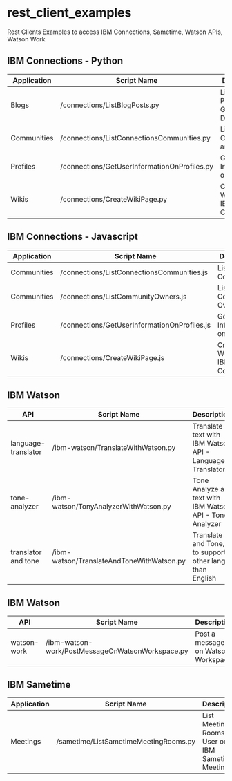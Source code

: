 # rest_client_examples

Rest Clients Examples to access IBM Connections, Sametime, Watson APIs, Watson Work


## IBM Connections - Python

| Application |  Script Name                               |   Description                                                  | Language |
|-------------|--------------------------------------------|----------------------------------------------------------------|----------|
| Blogs       |/connections/ListBlogPosts.py               |List Blog Posts and Get Post Details  |Python    |
| Communities |/connections/ListConnectionsCommunities.py  |List Communities and Owners           |Python    |
| Profiles    |/connections/GetUserInformationOnProfiles.py|Get User Information on Profiles      |Python    |
| Wikis       |/connections/CreateWikiPage.py              |Create a Wiki Page on IBM Connections |Python    |



## IBM Connections - Javascript
| Application |  Script Name                               |   Description                                                  | Language |
|-------------|--------------------------------------------|----------------------------------------------------------------|----------|
| Communities |/connections/ListConnectionsCommunities.js  |List Only Communities                |Javascript    |
| Communities |/connections/ListCommunityOwners.js         |List Comunity Owners              |Javascript    |
| Profiles    |/connections/GetUserInformationOnProfiles.js|Get User Information on Profiles                |Javascript    |
| Wikis       |/connections/CreateWikiPage.js              |Create a Wiki Page on IBM Connections              |Javascript    |

## IBM Watson

| API               |            Script Name              |   Description                                                  | Language |
|-------------------|-------------------------------------|----------------------------------------------------------------|----------|
|language-translator|/ibm-watson/TranslateWithWatson.py   |Translate a text with IBM Watson API - Language Translator      |Python    |
|tone-analyzer      |/ibm-watson/TonyAnalyzerWithWatson.py|Tone Analyze a text with IBM Watson API - Tone Analyzer         |Python    |
|translator and tone|/ibm-watson/TranslateAndToneWithWatson.py|Translate and Tone, to support other lang than English      |Python    |

## IBM Watson

| API               |            Script Name              |   Description                                                  | Language |
|-------------------|-------------------------------------|----------------------------------------------------------------|----------|
|watson-work|/ibm-watson-work/PostMessageOnWatsonWorkspace.py   |Post a message on Watson Workspace      |Python    |


## IBM Sametime

| Application |            Script Name                  |   Description                                                  | Language |
|-------------|-----------------------------------------|----------------------------------------------------------------|----------|
| Meetings    |/sametime/ListSametimeMeetingRooms.py    |List Meeting Rooms of User on IBM Sametime Meetings             |Python    |


